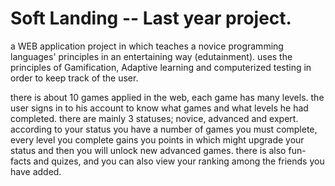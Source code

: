 # Soft Landing -- Last year project.
a WEB application project in which teaches a novice programming languages' principles in an entertaining way (edutainment).
uses the principles of Gamification, Adaptive learning and computerized testing in order to keep track of the user.

there is about 10 games applied in the web, each game has many levels. the user signs in to his account to know what games and what levels he had completed. there are mainly 3 statuses; novice, advanced and expert. according to your status you have a number of games you must complete, every level you complete gains you points in which might upgrade your status and then you will unlock new advanced games.
there is also fun-facts and quizes, and you can also view your ranking among the friends you have added.
